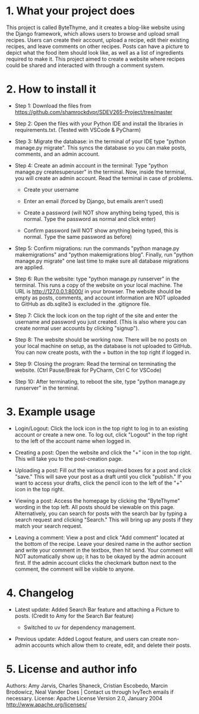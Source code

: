 # 1. What your project does
 This project is called ByteThyme, and it creates a blog-like website using the Django framework, which allows users to browse and upload small recipes. Users can create their account, upload a recipe, edit their existing recipes, and leave comments on other recipes. Posts can have a picture to depict what the food item should look like, as well as a list of ingredients required to make it. This project aimed to create a website where recipes could be shared and interacted with through a comment system.

# 2. How to install it
- Step 1: Download the files from https://github.com/shamrockdvpr/SDEV265-Project/tree/master


- Step 2: Open the files with your Python IDE and install the libraries in requirements.txt. (Tested with VSCode & PyCharm)


- Step 3: Migrate the database: in the terminal of your IDE type "python manage.py migrate". This syncs the database so you can make posts, comments, and an admin account.


- Step 4: Create an admin account in the terminal: Type "python manage.py createsuperuser" in the terminal. Now, inside the terminal, you will create an admin account. Read the terminal in case of problems.
		
  - Create your username

  - Enter an email (forced by Django, but emails aren't used)

  - Create a password (will NOT show anything being typed, this is normal. Type the password as normal and click enter)

  - Confirm password (will NOT show anything being typed, this is normal. Type the same password as before)


- Step 5: Confirm migrations: run the commands "python manage.py makemigrations" and "python makemigrations blog". Finally, run "python manage.py migrate" one last time to make sure all database migrations are applied.


- Step 6: Run the website: type "python manage.py runserver" in the terminal. This runs a copy of the website on your local machine. The URL is http://127.0.0.1:8000/ in your browser. The website should be empty as posts, comments, and account information are NOT uploaded to GitHub as db.sqlite3 is excluded in the .gitignore file.


- Step 7: Click the lock icon on the top right of the site and enter the username and password you just created. (This is also where you can create normal user accounts by clicking "signup").


- Step 8: The website should be working now. There will be no posts on your local machine on setup, as the database is not uploaded to GitHub. You can now create posts, with the + button in the top right if logged in.


- Step 9: Closing the program: Read the terminal on terminating the website. (Ctrl Pause/Break for PyCharm, Ctrl C for VSCode)


- Step 10: After terminating, to reboot the site, type "python manage.py runserver" in the terminal.

# 3. Example usage
- Login/Logout: Click the lock icon in the top right to log in to an existing account or create a new one. To log out, click "Logout" in the top right to the left of the account name when logged in.


- Creating a post: Open the website and click the "+" icon in the top right. This will take you to the post-creation page.


- Uploading a post: Fill out the various required boxes for a post and click "save." This will save your post as a draft until you click "publish." If you want to access your drafts, click the pencil icon to the left of the "+" icon in the top right. 


- Viewing a post: Access the homepage by clicking the "ByteThyme" wording in the top left. All posts should be viewable on this page. Alternatively, you can search for posts with the search bar by typing a search request and clicking "Search." This will bring up any posts if they match your search request.


- Leaving a comment: View a post and click "Add comment" located at the bottom of the recipe. Leave your desired name in the author section and write your comment in the textbox, then hit send. Your comment will NOT automatically show up; it has to be okayed by the admin account first. If the admin account clicks the checkmark button next to the comment, the comment will be visible to anyone.

# 4. Changelog
- Latest update: Added Search Bar feature and attaching a Picture to posts. (Credit to Amy for the Search Bar feature)
  - Switched to uv for dependency management.

- Previous update: Added Logout feature, and users can create non-admin accounts which allow them to create, edit, and delete their posts.

# 5. License and author info
Authors: Amy Jarvis, Charles Shaneck, Cristian Escobedo, Marcin Brodowicz, Neal Vander Does | Contact us through IvyTech emails if necessary.
License: Apache License Version 2.0, January 2004 http://www.apache.org/licenses/
